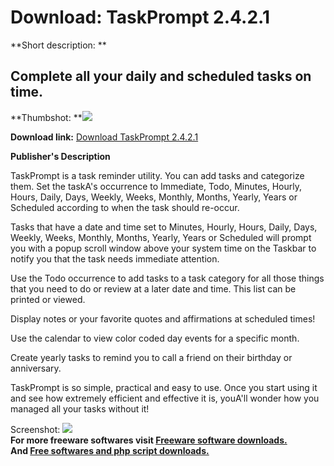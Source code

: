 # Download: TaskPrompt 2.4.2.1

**Short description: **

## Complete all your daily and scheduled tasks on time.

  
**Thumbshot: **![](http://www.freewarefiles.com/screenshot/taskprompt23_md.gif)   
  
**Download link:** [Download TaskPrompt 2.4.2.1](http://freesoftwares.boysofts.com/TaskPrompt_program_14818.html)  
  

**Publisher's Description**  
  

TaskPrompt is a task reminder utility. You can add tasks and categorize them.
Set the taskA's occurrence to Immediate, Todo, Minutes, Hourly, Hours, Daily,
Days, Weekly, Weeks, Monthly, Months, Yearly, Years or Scheduled according to
when the task should re-occur.

Tasks that have a date and time set to Minutes, Hourly, Hours, Daily, Days,
Weekly, Weeks, Monthly, Months, Yearly, Years or Scheduled will prompt you
with a popup scroll window above your system time on the Taskbar to notify you
that the task needs immediate attention.

Use the Todo occurrence to add tasks to a task category for all those things
that you need to do or review at a later date and time. This list can be
printed or viewed.

Display notes or your favorite quotes and affirmations at scheduled times!

Use the calendar to view color coded day events for a specific month.

Create yearly tasks to remind you to call a friend on their birthday or
anniversary.

TaskPrompt is so simple, practical and easy to use. Once you start using it
and see how extremely efficient and effective it is, youA'll wonder how you
managed all your tasks without it!

  
  
Screenshot: ![](http://www.freewarefiles.com/screenshot/taskprompt23.gif)  
**For more freeware softwares visit [Freeware software downloads.](http://freesoftwares.boysofts.com/)**   
**And [Free softwares and php script downloads.](http://www.boysofts.com/)**

